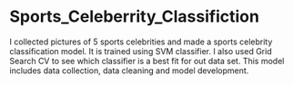 # Sports_Celeberrity_Classifiction
 I collected pictures of 5 sports celebrities and made a sports celebrity classification model. It is trained using SVM classifier. I also used Grid Search CV to see which classifier is a best fit for out data set. This model includes data collection, data cleaning and model development.

